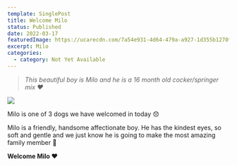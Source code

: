 ```yaml
---
template: SinglePost
title: Welcome Milo
status: Published
date: 2022-03-17
featuredImage: https://ucarecdn.com/7a54e931-4d64-479a-a927-1d355b1270fe/-/crop/526x454/0,184/-/preview/
excerpt: Milo
categories:
  - category: Not Yet Available
---
```

> *This beautiful boy is Milo and he is a 16 month old cocker/springer mix ❤️*




![](https://ucarecdn.com/c1937668-f9d4-4b73-a4be-60db96fd08fb/)

Milo is one of 3 dogs we have welcomed in today 😞


Milo is a friendly, handsome affectionate boy. He has the kindest eyes, so soft and gentle and we just know he is going to make the most amazing family member 🥰


**Welcome Milo ❤️**